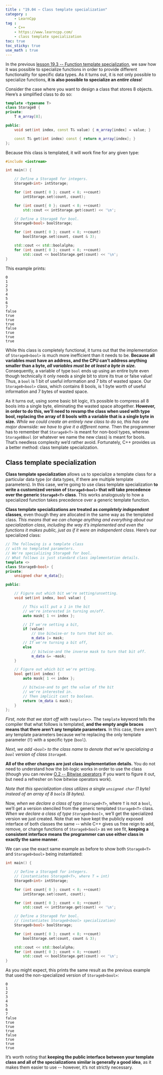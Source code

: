 ```yaml
---
title : "19.04 — Class template specialization"
category :
    - LearnCpp
tag : 
    - C++
    - https://www.learncpp.com/
    - class template specialization
toc: true  
toc_sticky: true 
use_math : true
---
```



In the previous [lesson 19.3 -- Function template specialization](https://www.learncpp.com/cpp-tutorial/function-template-specialization/), we saw how it was possible to specialize functions in order to provide different functionality for specific data types. As it turns out, it is not only possible to specialize functions, **it is also possible to specialize an *entire class***!

Consider the case where you want to design a class that stores 8 objects. Here’s a simplified class to do so:

```c++
template <typename T>
class Storage8 {
private:
    T m_array[8];

public:
    void set(int index, const T& value) { m_array[index] = value; }

    const T& get(int index) const { return m_array[index]; }
};
```

Because this class is templated, it will work fine for any given type:

```c++
#include <iostream>

int main() {

    // Define a Storage8 for integers.
    Storage8<int> intStorage;

    for (int count{ 0 }; count < 8; ++count)
        intStorage.set(count, count);

    for (int count{ 0 }; count < 8; ++count)
        std::cout << intStorage.get(count) << '\n';

    // Define a Storage8 for bool.
    Storage8<bool> boolStorage;

    for (int count{ 0 }; count < 8; ++count)
        boolStorage.set(count, count & 3);

    std::cout << std::boolalpha;
    for (int count{ 0 }; count < 8; ++count)
        std::cout << boolStorage.get(count) << '\n';
}
```

This example prints:

```
0
1
2
3
4
5
6
7
false
true
true
true
false
true
true
true
```

While this class is completely functional, it turns out that the implementation of `Storage8<bool>` is much more inefficient than it needs to be. **Because all variables must have an address, and the CPU can’t address anything smaller than a byte, *all variables must be at least a byte in size.*** Consequently, a variable of type `bool` ends up using an entire byte even though technically it only needs a single bit to store its true or false value! Thus, a `bool` is 1 bit of useful information and 7 bits of wasted space. Our `Storage8<bool>` class, which contains 8 bools, is 1 byte worth of useful information and 7 bytes of wasted space.

As it turns out, using some basic bit logic, it’s possible to compress all 8 bools into a single byte, eliminating the wasted space altogether. **However, in order to do this, we’ll need to revamp the class when used with type bool, replacing the array of 8 bools with a variable that is a single byte in size.** *While we could create an entirely new class to do so, this has one major downside: we have to give it a different name.* Then the programmer has to remember that `Storage8<T>` is meant for non-bool types, whereas `Storage8Bool` (or whatever we name the new class) is meant for bools. That’s needless complexity we’d rather avoid. Fortunately, C++ provides us a better method: class template specialization.


## Class template specialization

**Class template specialization** allows us to specialize a template class for a particular data type (or data types, if there are multiple template parameters). In this case, we’re going to use class template specialization **to write a customized version of `Storage8<bool>` that will take precedence over the generic `Storage8<T>` class**. This works analogously to how a specialized function takes precedence over a generic template function.

**Class template specializations are treated as *completely independent* classes**, even though they are allocated in the same way as the templated class. *This means that we can change anything and everything about our specialization class, including the way it’s implemented and even the functions it makes public, just as if it were an independent class.* Here’s our specialized class:

```c++
// The following is a template class 
// with no templated parameters.
// We're specializing Storage8 for bool.
// What follows is just standard class implementation details.
template <>
class Storage8<bool> {
private:
    unsigned char m_data{};

public:

    // Figure out which bit we're setting/unsetting.
    void set(int index, bool value) {

        // This will put a 1 in the bit 
        // we're interested in turning on/off.
        auto mask{ 1 << index };

        // If we're setting a bit,
        if (value)
            // Use bitwise-or to turn that bit on.
            m_data |= mask;
        // If we're turning a bit off,
        else
            // bitwise-and the inverse mask to turn that bit off.
            m_data &= ~mask;
    }

    // Figure out which bit we're getting.
    bool get(int index) {
        auto mask{ 1 << index };

        // bitwise-and to get the value of the bit 
        // we're interested in.
        // Then implicit cast to boolean.
        return (m_data & mask);
    }
};
```

*First, note that we start off with `template<>`.* The `template` keyword tells the compiler that what follows is templated, **and the empty angle braces means that there aren’t any template parameters**. In this case, there aren’t any template parameters because we’re replacing the only template parameter (`T`) with a specific type (`bool`).

*Next, we add `<bool>` to the class name to denote that we’re specializing a `bool` version of class `Storage8`.*

**All of the other changes are just class implementation details.** You do not need to understand how the bit-logic works in order to use the class (though you can review [O.2 -- Bitwise operators](https://www.learncpp.com/cpp-tutorial/bitwise-operators/) if you want to figure it out, but need a refresher on how bitwise operators work).

*Note that this specialization class utilizes a single `unsigned char` (1 byte) instead of an array of 8 `bool`s (8 bytes).*

Now, *when we declare a class of type `Storage8<T>`*, where `T` is not a `bool`, we’ll get a version stenciled from the generic templated `Storage8<T>` class. *When we declare a class of type `Storage8<bool>`*, we’ll get the specialized version we just created. Note that we have kept the publicly exposed interface of both classes the same -- while C++ gives us free reign to add, remove, or change functions of `Storage8<bool>` as we see fit, **keeping a consistent interface means the programmer can use either class in exactly the same manner**.

We can use the exact same example as before to show both `Storage8<T>` and `Storage8<bool>` being instantiated:

```c++
int main() {

    // Define a Storage8 for integers.
    // (instantiates Storage8<T>, where T = int)
    Storage8<int> intStorage;

    for (int count{ 0 }; count < 8; ++count)
        intStorage.set(count, count);

    for (int count{ 0 }; count < 8; ++count)
        std::cout << intStorage.get(count) << '\n';

    // Define a Storage8 for bool.
    // (instantiates Storage8<bool> specialization)
    Storage8<bool> boolStorage;

    for (int count{ 0 }; count < 8; ++count)
        boolStorage.set(count, count & 3);

    std::cout << std::boolalpha;
    for (int count{ 0 }; count < 8; ++count)
        std::cout << boolStorage.get(count) << '\n';
}
```

As you might expect, this prints the same result as the previous example that used the non-specialized version of `Storage8<bool>`:

```
0
1
2
3
4
5
6
7
false
true
true
true
false
true
true
true
```

It’s worth noting that **keeping the public interface between your template class and all of the specializations similar is generally a good idea**, as it makes them easier to use -- however, it’s not strictly necessary.